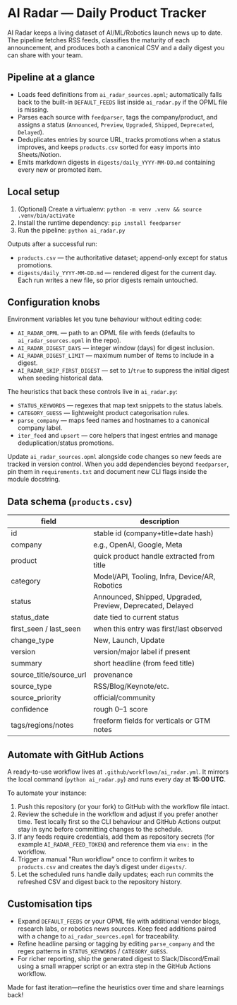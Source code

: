 # AI Radar — Daily Product Tracker

AI Radar keeps a living dataset of AI/ML/Robotics launch news up to date. The
pipeline fetches RSS feeds, classifies the maturity of each announcement, and
produces both a canonical CSV and a daily digest you can share with your team.

## Pipeline at a glance
- Loads feed definitions from `ai_radar_sources.opml`; automatically falls back
  to the built-in `DEFAULT_FEEDS` list inside `ai_radar.py` if the OPML file is
  missing.
- Parses each source with `feedparser`, tags the company/product, and assigns a
  status (`Announced`, `Preview`, `Upgraded`, `Shipped`, `Deprecated`, `Delayed`).
- Deduplicates entries by source URL, tracks promotions when a status improves,
  and keeps `products.csv` sorted for easy imports into Sheets/Notion.
- Emits markdown digests in `digests/daily_YYYY-MM-DD.md` containing every new
  or promoted item.

## Local setup
1. (Optional) Create a virtualenv: `python -m venv .venv && source .venv/bin/activate`
2. Install the runtime dependency: `pip install feedparser`
3. Run the pipeline: `python ai_radar.py`

Outputs after a successful run:
- `products.csv` — the authoritative dataset; append-only except for status
  promotions.
- `digests/daily_YYYY-MM-DD.md` — rendered digest for the current day. Each run
  writes a new file, so prior digests remain untouched.

## Configuration knobs
Environment variables let you tune behaviour without editing code:
- `AI_RADAR_OPML` — path to an OPML file with feeds (defaults to
  `ai_radar_sources.opml` in the repo).
- `AI_RADAR_DIGEST_DAYS` — integer window (days) for digest inclusion.
- `AI_RADAR_DIGEST_LIMIT` — maximum number of items to include in a digest.
- `AI_RADAR_SKIP_FIRST_DIGEST` — set to `1`/`true` to suppress the initial digest
  when seeding historical data.

The heuristics that back these controls live in `ai_radar.py`:
- `STATUS_KEYWORDS` — regexes that map text snippets to the status labels.
- `CATEGORY_GUESS` — lightweight product categorisation rules.
- `parse_company` — maps feed names and hostnames to a canonical company label.
- `iter_feed` and `upsert` — core helpers that ingest entries and manage
  deduplication/status promotions.

Update `ai_radar_sources.opml` alongside code changes so new feeds are tracked in
version control. When you add dependencies beyond `feedparser`, pin them in
`requirements.txt` and document new CLI flags inside the module docstring.

## Data schema (`products.csv`)

| field | description |
|---|---|
| id | stable id (company+title+date hash) |
| company | e.g., OpenAI, Google, Meta |
| product | quick product handle extracted from title |
| category | Model/API, Tooling, Infra, Device/AR, Robotics |
| status | Announced, Shipped, Upgraded, Preview, Deprecated, Delayed |
| status_date | date tied to current status |
| first_seen / last_seen | when this entry was first/last observed |
| change_type | New, Launch, Update |
| version | version/major label if present |
| summary | short headline (from feed title) |
| source_title/source_url | provenance |
| source_type | RSS/Blog/Keynote/etc. |
| source_priority | official/community |
| confidence | rough 0–1 score |
| tags/regions/notes | freeform fields for verticals or GTM notes |

## Automate with GitHub Actions
A ready-to-use workflow lives at `.github/workflows/ai_radar.yml`. It mirrors the
local command (`python ai_radar.py`) and runs every day at **15:00 UTC**.

To automate your instance:
1. Push this repository (or your fork) to GitHub with the workflow file intact.
2. Review the schedule in the workflow and adjust if you prefer another time.
   Test locally first so the CLI behaviour and GitHub Actions output stay in
   sync before committing changes to the schedule.
3. If any feeds require credentials, add them as repository secrets (for
   example `AI_RADAR_FEED_TOKEN`) and reference them via `env:` in the workflow.
4. Trigger a manual "Run workflow" once to confirm it writes to `products.csv`
   and creates the day’s digest under `digests/`.
5. Let the scheduled runs handle daily updates; each run commits the refreshed
   CSV and digest back to the repository history.

## Customisation tips
- Expand `DEFAULT_FEEDS` or your OPML file with additional vendor blogs,
  research labs, or robotics news sources. Keep feed additions paired with a
  change to `ai_radar_sources.opml` for traceability.
- Refine headline parsing or tagging by editing `parse_company` and the regex
  patterns in `STATUS_KEYWORDS` / `CATEGORY_GUESS`.
- For richer reporting, ship the generated digest to Slack/Discord/Email using a
  small wrapper script or an extra step in the GitHub Actions workflow.

Made for fast iteration—refine the heuristics over time and share learnings back! 
